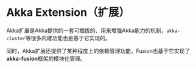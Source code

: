 # Akka Extension（扩展）

Akka扩展是Akka提供的一套可插拔的、用来增强Akka能力的机制，`akka-cluster`等很多内建功能也是基于它实现的。

同时，Akka扩展还提供了某种程度上的依赖管理功能，Fusion也基于它实现了**akka-fusion**框架的模块化管理。